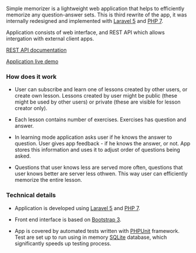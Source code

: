 Simple memorizer is a lightweight web application that helps to efficiently memorize any question-answer sets. This is third rewrite of the app, it was internally redesigned and implemented with [Laravel 5](https://laravel.com) and [PHP 7](http://php.net).

Application consists of web interface, and REST API which allows intergation with external client apps.

[REST API documentation](https://github.com/rtrzebinski/simple-memorizer-3/wiki/REST-API)

[Application live demo](https://simple-memorizer.online)

### How does it work

- User can subscribe and learn one of lessons created by other users, or create own lesson. Lessons created by user might be public (these might be used by other users) or private (these are visible for lesson creator only).

- Each lesson contains number of exercises. Exercises has question and answer.

- In learning mode application asks user if he knows the answer to question. User gives app feedback - if he knows the answer, or not. App stores this information and uses it to adjust order of questions being asked.

- Questions that user knows less are served more often, questions that user knows better are server less othwen. This way user can efficiently memorize the entire lesson.

### Technical details

- Application is developed using [Laravel 5](https://laravel.com) and [PHP 7](http://php.net).

- Front end interface is based on [Bootstrap 3](http://getbootstrap.com).

- App is covered by automated tests written with [PHPUnit](https://phpunit.de) framework. Test are set up to run using in memory [SQLite](sqlite) database, which significantly speeds up testing process.
